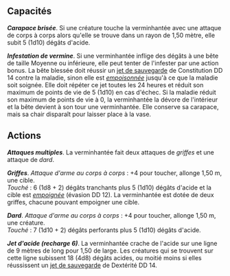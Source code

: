 ## Capacités
_**Carapace brisée**_. Si une créature touche la verminhantée avec une attaque de corps à corps alors qu'elle se trouve dans un rayon de 1,50 mètre, elle subit 5 (1d10) dégâts d'acide.

_**Infestation de vermine**_. Si une verminhantée inflige des dégâts à une bête de taille Moyenne ou inférieure, elle peut tenter de l'infester par une action bonus. La bête blessée doit réussir un [jet de sauvegarde](/utiliser-les-caracteristiques/#jets-de-sauvegarde) de Constitution DD 14 contre la maladie, sinon elle est [_empoisonnée_](/gerer-la-sante-du-personnage/#empoisonne) jusqu'à ce que la maladie soit soignée. Elle doit répéter ce jet toutes les 24 heures et réduit son maximum de points de vie de 5 (1d10) en cas d'échec. Si la maladie réduit son maximum de points de vie à 0, la verminhantée la dévore de l'intérieur et la bête devient à son tour une verminhantée. Elle conserve sa carapace, mais sa chair disparaît pour laisser place à la vase.

## Actions
_**Attaques multiples**_. La verminhantée fait deux attaques de _griffes_ et une attaque de _dard_.

_**Griffes**_. _Attaque d'arme au corps à corps_ : +4 pour toucher, allonge 1,50 m, une cible.  
_Touché_ : 6 (1d8 + 2) dégâts tranchants plus 5 (1d10) dégâts d'acide et la cible est [_empoignée_](/gerer-la-sante-du-personnage/#empoigne) (évasion DD 12). La verminhantée est dotée de deux griffes, chacune pouvant empoigner une cible.

_**Dard**_. _Attaque d'arme au corps à corps_ : +4 pour toucher, allonge 1,50 m, une créature.  
_Touché_ : 7 (1d10 + 2) dégâts perforants plus 5 (1d10) dégâts d'acide.

_**Jet d'acide (recharge 6)**_. La verminhantée crache de l'acide sur une ligne de 9 mètres de long pour 1,50 de large. Les créatures qui se trouvent sur cette ligne subissent 18 (4d8) dégâts acides, ou moitié moins si elles réussissent un [jet de sauvegarde](/utiliser-les-caracteristiques/#jets-de-sauvegarde) de Dextérité DD 14.
